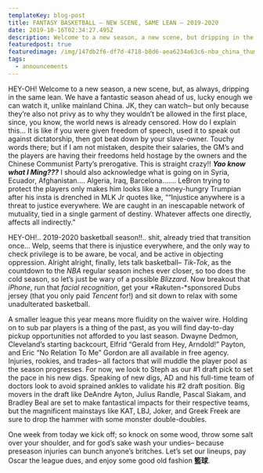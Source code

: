 ```yaml
---
templateKey: blog-post
title: FANTASY BASKETBALL – NEW SCENE, SAME LEAN – 2019-2020
date: 2019-10-16T02:34:27.495Z
description: Welcome to a new season, a new scene, but dripping in the same lean.
featuredpost: true
featuredimage: /img/147db2f6-df7d-4718-b8d6-aea6234a63c6-nba_china_thumb.jpg
tags:
  - announcements
---
```

HEY-OH! Welcome to a new season, a new scene, but, as always, dripping in the same lean. We have a fantastic season ahead of us, lucky enough we can watch it, unlike mainland China. JK, they can watch– but only because they’re also not privy as to why they wouldn’t be allowed in the first place, since, you know, the world news is already censored. How do I explain this… It is like if you were given freedom of speech, used it to speak out against dictatorship, then got beat down by your slave-owner. Touchy words there; but if I am not mistaken, despite their salaries, the GM’s and the players are having their freedoms held hostage by the owners and the Chinese Communist Party’s prerogative. This is straight crazy!! ***Yao know what I Ming???*** I should also acknowledge what is going on in Syria, Ecuador, Afghanistan…. Algeria, Iraq, Barcelona……. LeBron trying to protect the players only makes him looks like a money-hungry Trumpian after his insta is drenched in MLK Jr quotes like, ““Injustice anywhere is a threat to justice everywhere. We are caught in an inescapable network of mutuality, tied in a single garment of destiny. Whatever affects one directly, affects all indirectly.”

HEY-OH!.. 2019-2020 basketball season!!.. shit, already tried that transition once… Welp, seems that there is injustice everywhere, and the only way to check privilege is to be aware, be vocal, and be active in objecting oppression. Alright alright, finally, lets talk basketball– *Tik-Tok*, as the countdown to the *NBA* regular season inches ever closer, so too does the cold season, so let’s just be wary of a possible *Blizzard*. Now breakout that *iPhone*, run that *facial recognition*, get your *Rakuten-*sponsored Dubs jersey (that you only paid *Tencent* for!) and sit down to relax with some unadulterated basketball.

A smaller league this year means more fluidity on the waiver wire. Holding on to sub par players is a thing of the past, as you will find day-to-day pickup opportunities not afforded to you last season. Dwayne Dedmon, Cleveland’s starting backcourt, Elfrid “Gerald from Hey, Arndold!” Payton, and Eric “No Relation To Me” Gordon are all available in free agency. Injuries, rookies, and trades– all factors that will muddle the player pool as the season progresses. For now, we look to Steph as our #1 draft pick to set the pace in his new digs. Speaking of new digs, AD and his full-time team of doctors look to avoid sprained ankles to validate his #2 draft position. Big movers in the draft like DeAndre Ayton, Julius Randle, Pascal Siakam, and Bradley Beal are set to make fantastical impacts for their respective teams, but the magnificent mainstays like KAT, LBJ, Joker, and Greek Freek are sure to drop the hammer with some monster double-doubles.

One week from today we kick off; so knock on some wood, throw some salt over your shoulder, and for god’s sake wash your undies– because preseason injuries can bunch anyone’s britches. Let’s set our lineups, pay Oscar the league dues, and enjoy some good old fashion **籃球**.